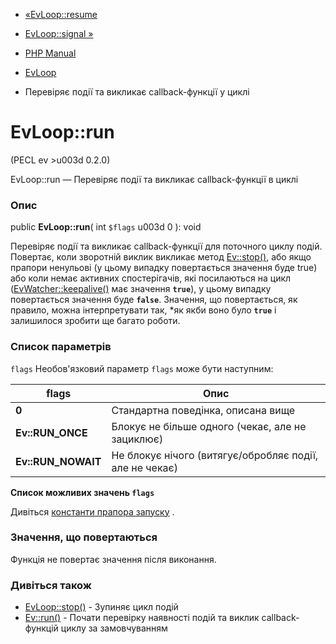 - [«EvLoop::resume](evloop.resume.md)
- [EvLoop::signal »](evloop.signal.md)

- [PHP Manual](index.md)
- [EvLoop](class.evloop.md)
- Перевіряє події та викликає callback-функції у циклі

# EvLoop::run

(PECL ev \>u003d 0.2.0)

EvLoop::run — Перевіряє події та викликає callback-функції в циклі

### Опис

public **EvLoop::run**( int `$flags` u003d 0 ): void

Перевіряє події та викликає callback-функції для поточного циклу
подій. Повертає, коли зворотній виклик викликає метод
[Ev::stop()](ev.stop.md), або якщо прапори ненульові (у цьому випадку
повертається значення буде true) або коли немає активних спостерігачів,
які посилаються на цикл
([EvWatcher::keepalive()](evwatcher.keepalive.md) має значення
**`true`**), у цьому випадку повертається значення буде **`false`**.
Значення, що повертається, як правило, можна інтерпретувати так, *як
якби воно було **`true`** і залишилося зробити ще багато роботи.

### Список параметрів

`flags`
Необов'язковий параметр `flags` може бути наступним:

| flags              | Опис                                                    |
| ------------------ | ------------------------------------------------------- |
| **0**              | Стандартна поведінка, описана вище                      |
| **Ev::RUN_ONCE**   | Блокує не більше одного (чекає, але не зациклює)        |
| **Ev::RUN_NOWAIT** | Не блокує нічого (витягує/обробляє події, але не чекає) |

**Список можливих значень `flags`**

Дивіться [константи прапора запуску](class.ev.md#ev.constants.run-flags)
.

### Значення, що повертаються

Функція не повертає значення після виконання.

### Дивіться також

- [EvLoop::stop()](evloop.stop.md) - Зупиняє цикл подій
- [Ev::run()](ev.run.md) - Почати перевірку наявності подій та виклик
callback-функцій циклу за замовчуванням
